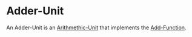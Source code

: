 # Adder-Unit

An Adder-Unit is an [Arithmethic-Unit](9400004.md) that implements the [Add-Function](404.md).
